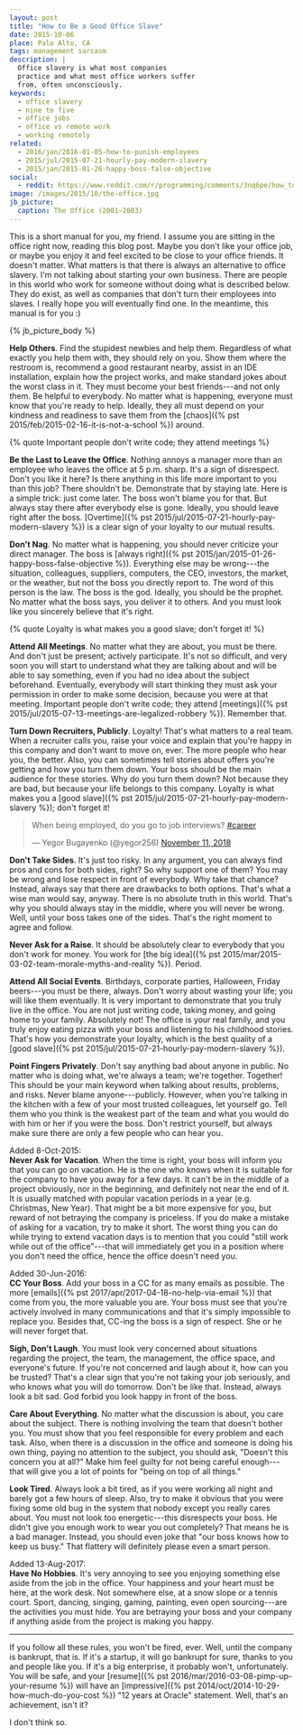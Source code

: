 ```yaml
---
layout: post
title: "How to Be a Good Office Slave"
date: 2015-10-06
place: Palo Alto, CA
tags: management sarcasm
description: |
  Office slavery is what most companies
  practice and what most office workers suffer
  from, often unconsciously.
keywords:
  - office slavery
  - nine to five
  - office jobs
  - office vs remote work
  - working remotely
related:
  - 2016/jan/2016-01-05-how-to-punish-employees
  - 2015/jul/2015-07-21-hourly-pay-modern-slavery
  - 2015/jan/2015-01-26-happy-boss-false-objective
social:
  - reddit: https://www.reddit.com/r/programming/comments/3nq6pe/how_to_be_a_good_office_slave/
image: /images/2015/10/the-office.jpg
jb_picture:
  caption: The Office (2001–2003)
---
```


This is a short manual for you, my friend. I assume you are sitting in the
office right now, reading this blog post. Maybe you don't like
your office job, or maybe you enjoy it and feel excited to be
close to your office friends. It doesn't matter. What matters is that
there is always an alternative to office slavery. I'm not talking about
starting your own business. There are people in this world who work
for someone without doing what is described below. They do exist,
as well as companies that don't turn their employees into slaves. I really hope
you will eventually find one. In the meantime, this manual is for you :)

<!--more-->

{% jb_picture_body %}

**Help Others**.
Find the stupidest newbies and help them. Regardless of what exactly
you help them with, they should rely on you. Show them where the restroom is,
recommend a good restaurant nearby, assist in an IDE installation,
explain how the project works, and make standard jokes about the worst
class in it. They must become your best friends---and not only them. Be
helpful to everybody. No matter what is happening, everyone must know
that you're ready to help. Ideally, they all must depend on your
kindness and readiness to save them from the
[chaos]({% pst 2015/feb/2015-02-16-it-is-not-a-school %}) around.

{% quote Important people don't write code; they attend meetings %}

**Be the Last to Leave the Office**.
Nothing annoys a manager more than an employee who leaves the office
at 5 p.m. sharp. It's a sign of disrespect. Don't you like it here? Is there
anything in this life more important to you than this job? There shouldn't be.
Demonstrate that by staying late. Here is a simple trick:
just come later. The boss won't blame you for that. But always stay there
after everybody else is gone. Ideally, you should leave right after the boss.
[Overtime]({% pst 2015/jul/2015-07-21-hourly-pay-modern-slavery %})
is a clear sign of your loyalty to our mutual results.

**Don't Nag**.
No matter what is happening, you should never criticize your direct manager. The
boss is [always right]({% pst 2015/jan/2015-01-26-happy-boss-false-objective %}).
Everything else may be wrong---the situation,
colleagues, suppliers, computers, the CEO, investors, the market, or the weather,
but not the boss you directly report to.
The word of this person is the law. The boss is the god. Ideally, you should
be the prophet. No matter what the boss says, you deliver
it to others. And you must look like you sincerely believe that it's right.

{% quote Loyalty is what makes you a good slave; don't forget it! %}

**Attend All Meetings**.
No matter what they are about, you must be there. And don't just be present;
actively participate. It's not so difficult, and very soon you will
start to understand what they are talking about and will be able to say
something, even if you had no idea about the subject beforehand. Eventually,
everybody will start thinking they must ask your permission in order
to make some decision, because you were at that meeting. Important people
don't write code; they attend
[meetings]({% pst 2015/jul/2015-07-13-meetings-are-legalized-robbery %}).
Remember that.

**Turn Down Recruiters, Publicly**.
Loyalty! That's what matters to a real team. When a recruiter calls you,
raise your voice and explain that you're happy in this company and don't
want to move on, ever. The more people who hear you, the better. Also,
you can sometimes tell stories about offers you're getting
and how you turn them down. Your boss should be the main
audience for these stories. Why do you turn them down? Not because they are
bad, but because your life belongs to this company.
Loyalty is what makes you a
[good slave]({% pst 2015/jul/2015-07-21-hourly-pay-modern-slavery %}); don't forget it!

<blockquote class="twitter-tweet" data-lang="en"><p lang="en" dir="ltr">When being employed, do you go to job interviews? <a href="https://twitter.com/hashtag/career?src=hash&amp;ref_src=twsrc%5Etfw">#career</a></p>&mdash; Yegor Bugayenko (@yegor256) <a href="https://twitter.com/yegor256/status/1061538963180191746?ref_src=twsrc%5Etfw">November 11, 2018</a></blockquote>
<script async src="https://platform.twitter.com/widgets.js" charset="utf-8"></script>

**Don't Take Sides**.
It's just too risky. In any argument, you can always find pros and cons
for both sides, right? So why support one of them? You may be wrong and
lose respect in front of everybody. Why take that chance? Instead, always
say that there are drawbacks to both options. That's what a wise man would
say, anyway. There is no absolute truth in this world. That's why you should
always stay in the middle, where you will never be wrong. Well, until your boss
takes one of the sides. That's the right moment to agree and follow.

**Never Ask for a Raise**.
It should be absolutely clear to everybody that you don't work for money. You
work for [the big idea]({% pst 2015/mar/2015-03-02-team-morale-myths-and-reality %}).
Period.

**Attend All Social Events**.
Birthdays, corporate parties, Halloween, Friday beers---you must be
there, always. Don't worry about wasting your life; you will like
them eventually. It is very important to demonstrate that you truly live in the
office. You are not just writing code, taking money, and going home to your family.
Absolutely not! The office is your real family, and you truly enjoy eating
pizza with your boss and listening to his childhood stories. That's how
you demonstrate your loyalty, which is the best quality of a
[good slave]({% pst 2015/jul/2015-07-21-hourly-pay-modern-slavery %}).

**Point Fingers Privately**.
Don't say anything bad about anyone in public. No matter who is doing what,
we're always a team; we're together. Together! This should be your main
keyword when talking about results, problems, and risks. Never blame anyone---publicly. However, when you're talking in the kitchen with a few of your most trusted
colleagues, let yourself go. Tell them who you think is the weakest part
of the team and what you would do with him or her if you were the boss.
Don't restrict yourself, but always make sure there are only a few people who can hear you.

Added 8-Oct-2015:<br/>
**Never Ask for Vacation**.
When the time is right, your boss will inform you that you can go on vacation.
He is the one who knows when it is suitable for the company to have you away
for a few days. It can't be in the middle of a project obviously,
nor in the beginning, and definitely not near the end of it. It is usually
matched with popular vacation periods in a year (e.g. Christmas, New Year).
That might be a bit more expensive for you, but reward of not betraying
the company is priceless. If you do make a mistake of asking for a vacation,
try to make it short. The worst thing you can do while trying to extend
vacation days is to mention that you could "still work while out of the office"---that will immediately get you in a position where you don't need the office,
hence the office doesn't need you.

Added 30-Jun-2016:<br/>
**CC Your Boss**.
Add your boss in a CC for as many emails as possible. The more
[emails]({% pst 2017/apr/2017-04-18-no-help-via-email %})
that come from you, the more valuable you are. Your boss
must see that you're actively involved in many communications and that
it's simply impossible to replace you. Besides that, CC-ing the boss
is a sign of respect. She or he will never forget that.

**Sigh, Don't Laugh**.
You must look very concerned about situations regarding the project, the
team, the management, the office space, and everyone's future. If you're
not concerned and laugh about it, how can you be trusted? That's a clear
sign that you're not taking your job seriously, and who knows what you will
do tomorrow. Don't be like that. Instead, always look a bit sad.
God forbid you look happy in front of the boss.

**Care About Everything**.
No matter what the discussion is about, you care about the subject. There
is nothing involving the team that doesn't bother you. You must show that you
feel responsible for every problem and each task. Also, when there
is a discussion in the office and someone is doing his own thing, paying
no attention to the subject, you should ask, "Doesn't this concern you at all?"
Make him feel guilty for not being careful enough---that will
give you a lot of points for "being on top of all things."

**Look Tired**.
Always look a bit tired, as if you were working all night and barely got
a few hours of sleep. Also, try to make it obvious that you were fixing
some old bug in the system that nobody except you really cares about. You must not
look too energetic---this disrespects your boss. He didn't give you
enough work to wear you out completely? That means he is a bad manager. Instead,
you should even joke that "our boss knows how to keep us busy." That flattery
will definitely please even a smart person.

Added 13-Aug-2017:<br/>
**Have No Hobbies**.
It's very annoying to see you enjoying something else aside from the job
in the office. Your happiness and your heart must be here, at the work desk. Not
somewhere else, at a snow slope or a tennis court. Sport, dancing, singing,
gaming, painting, even open sourcing---are the activities you must
hide. You are betraying your boss and your company if anything aside from
the project is making you happy.

<hr/>

If you follow all these rules, you won't be fired, ever. Well, until
the company is bankrupt, that is. If it's a startup, it will go bankrupt for sure,
thanks to you and people like you. If it's a big enterprise, it probably won't, unfortunately.
You will be safe, and your [resume]({% pst 2016/mar/2016-03-08-pimp-up-your-resume %}) will have an
[impressive]({% pst 2014/oct/2014-10-29-how-much-do-you-cost %})
"12 years at Oracle" statement. Well, that's an achievement, isn't it?

I don't think so.

